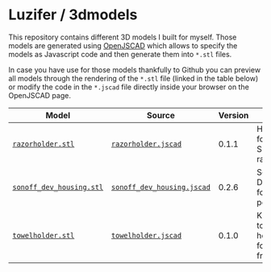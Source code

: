 # Luzifer / 3dmodels

This repository contains different 3D models I built for myself. Those models are generated using [OpenJSCAD](https://openjscad.org/) which allows to specify the models as Javascript code and then generate them into `*.stl` files.

In case you have use for those models thankfully to Github you can preview all models through the rendering of the `*.stl` file (linked in the table below) or modify the code in the `*.jscad` file directly inside your browser on the OpenJSCAD page.

| Model | Source | Version | Title |
| ----- | ------ | ------- | ----- |
| [`razorholder.stl`](razorholder.stl) | [`razorholder.jscad`](razorholder.jscad) | 0.1.1 | Holder for T-Shape razor |
| [`sonoff_dev_housing.stl`](sonoff_dev_housing.stl) | [`sonoff_dev_housing.jscad`](sonoff_dev_housing.jscad) | 0.2.6 | Sonoff DEV box for lamp post |
| [`towelholder.stl`](towelholder.stl) | [`towelholder.jscad`](towelholder.jscad) | 0.1.0 | Kitchen-towel holder for fridge |
